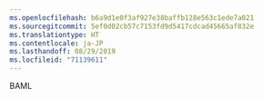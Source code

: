 ```yaml
---
ms.openlocfilehash: b6a9d1e0f3af927e38baffb128e563c1ede7a021
ms.sourcegitcommit: 5ef0d02cb57c7153fd9d5417cdcad45665af832e
ms.translationtype: HT
ms.contentlocale: ja-JP
ms.lasthandoff: 08/29/2019
ms.locfileid: "71139611"
---
```

BAML
